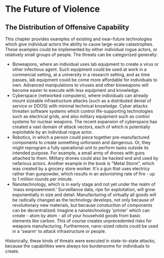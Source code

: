 # The Future of Violence
## The Distribution of Offensive Capability

This chapter provides examples of existing and near-future technologies which give individual actors the ability to cause large-scale catastrophes. These examples could be implemented by either individual rogue actors, or relatively small groups of people. The threats can be categorized generally:

- Bioweapons, where an individual uses lab equipment to create a virus or other infectious agent. Such equipment could be used at work in a commercial setting, at a university in a research setting, and as time passes, lab equipment could be come more affordable for individuals to own. Advanced manipulations to viruses and other bioweapons will become easier to execute with less equipment and knowledge.
- Cyberspace (networked computers), where individuals can already mount sizeable infrastructure attacks (such as a distributed denial of service or DDOS) with minimal technical knowledge. Cyber attacks threaten software systems which control life-supporting technologies such as electrical grids, and also military equipment such as control systems for nuclear weapons. The recent expansion of cyberspace has created a vast domain of attack vectors, each of which is potentially exploitable by an individual rogue actor.
- Robotics, in which a person could piece together pre-manufactured components to create something unforseen and dangerous. Or, they might reprogram a fully operational unit to perform tasks outside its intended purpose. For example, a small army of drones with guns attached to them. Military drones could also be hacked and and used by nefarious actors. Another example in the book is "Metal Storm", which was created by a grocery store worker. It's a gun that uses electricy rather than gunpowder, which results in an astonishing rate of fire - up to 1 million rounds per minute.
- Nanotechnology, which is in early stage and not yet under the realm of 'mass empowerment.' Surveillance data, ripe for exploitation, will grow exponentially in size and detail. Manufacturing of virtually all goods will be radically changed as the technology develops, not only because of revolutionary new materials, but because constuction of components can be decentralized: Imagine a nanotechnology 'printer' which can create - atom by atom - all of your household goods from basic elements like carbon. This of course creates unprecedented risks for weapons manufacturing. Furthermore, nano-sized robots could be used in a 'swarm' to attack infrastructure or people.

Historically, these kinds of threats were executed in state-to-state attacks, because the capabilities were always too burdensome for individuals to create.